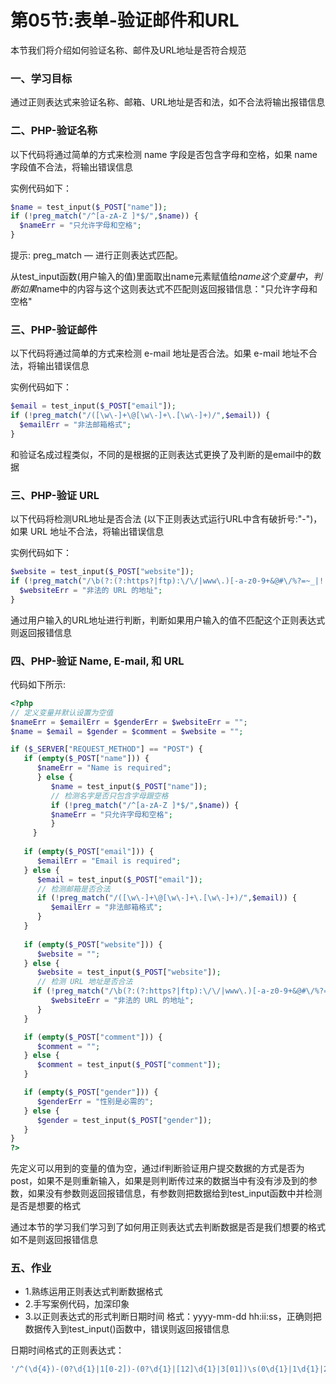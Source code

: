 # 第05节:表单-验证邮件和URL
本节我们将介绍如何验证名称、邮件及URL地址是否符合规范

### 一、学习目标
通过正则表达式来验证名称、邮箱、URL地址是否和法，如不合法将输出报错信息

### 二、PHP-验证名称
以下代码将通过简单的方式来检测 name 字段是否包含字母和空格，如果 name 字段值不合法，将输出错误信息

实例代码如下：

``` php
$name = test_input($_POST["name"]);
if (!preg_match("/^[a-zA-Z ]*$/",$name)) {
  $nameErr = "只允许字母和空格"; 
}
```

提示:
preg_match — 进行正则表达式匹配。

从test_input函数(用户输入的值)里面取出name元素赋值给$name这个变量中，判断如果$name中的内容与这个这则表达式不匹配则返回报错信息："只允许字母和空格"

### 三、PHP-验证邮件
以下代码将通过简单的方式来检测 e-mail 地址是否合法。如果 e-mail 地址不合法，将输出错误信息

实例代码如下：

``` php
$email = test_input($_POST["email"]);
if (!preg_match("/([\w\-]+\@[\w\-]+\.[\w\-]+)/",$email)) {
  $emailErr = "非法邮箱格式"; 
}
```
和验证名成过程类似，不同的是根据的正则表达式更换了及判断的是email中的数据

### 三、PHP-验证 URL
以下代码将检测URL地址是否合法 (以下正则表达式运行URL中含有破折号:"-")， 如果 URL 地址不合法，将输出错误信息

实例代码如下：

``` php
$website = test_input($_POST["website"]);
if (!preg_match("/\b(?:(?:https?|ftp):\/\/|www\.)[-a-z0-9+&@#\/%?=~_|!:,.;]*[-a-z0-9+&@#\/%=~_|]/i",$website)) {
  $websiteErr = "非法的 URL 的地址"; 
}
```
通过用户输入的URL地址进行判断，判断如果用户输入的值不匹配这个正则表达式则返回报错信息

### 四、PHP-验证 Name, E-mail, 和 URL
代码如下所示:

``` php
<?php
// 定义变量并默认设置为空值
$nameErr = $emailErr = $genderErr = $websiteErr = "";
$name = $email = $gender = $comment = $website = "";

if ($_SERVER["REQUEST_METHOD"] == "POST") {
   if (empty($_POST["name"])) {
      $nameErr = "Name is required";
      } else {
         $name = test_input($_POST["name"]);
         // 检测名字是否只包含字母跟空格
         if (!preg_match("/^[a-zA-Z ]*$/",$name)) {
         $nameErr = "只允许字母和空格"; 
         }
     }
   
   if (empty($_POST["email"])) {
      $emailErr = "Email is required";
   } else {
      $email = test_input($_POST["email"]);
      // 检测邮箱是否合法
      if (!preg_match("/([\w\-]+\@[\w\-]+\.[\w\-]+)/",$email)) {
         $emailErr = "非法邮箱格式"; 
      }
   }
     
   if (empty($_POST["website"])) {
      $website = "";
   } else {
      $website = test_input($_POST["website"]);
      // 检测 URL 地址是否合法
     if (!preg_match("/\b(?:(?:https?|ftp):\/\/|www\.)[-a-z0-9+&@#\/%?=~_|!:,.;]*[-a-z0-9+&@#\/%=~_|]/i",$website)) {
         $websiteErr = "非法的 URL 的地址"; 
      }
   }

   if (empty($_POST["comment"])) {
      $comment = "";
   } else {
      $comment = test_input($_POST["comment"]);
   }

   if (empty($_POST["gender"])) {
      $genderErr = "性别是必需的";
   } else {
      $gender = test_input($_POST["gender"]);
   }
}
?>
```

先定义可以用到的变量的值为空，通过if判断验证用户提交数据的方式是否为post，如果不是则重新输入，如果是则判断传过来的数据当中有没有涉及到的参数，如果没有参数则返回报错信息，有参数则把数据给到test_input函数中并检测是否是想要的格式

通过本节的学习我们学习到了如何用正则表达式去判断数据是否是我们想要的格式如不是则返回报错信息

### 五、作业
* 1.熟练运用正则表达式判断数据格式
* 2.手写案例代码，加深印象
* 3.以正则表达式的形式判断日期时间 格式：yyyy-mm-dd hh:ii:ss，正确则把数据传入到test_input()函数中，错误则返回报错信息

日期时间格式的正则表达式：
``` php
'/^(\d{4})-(0?\d{1}|1[0-2])-(0?\d{1}|[12]\d{1}|3[01])\s(0\d{1}|1\d{1}|2[0-3]):[0-5]\d{1}:([0-5]\d{1})$/'
```